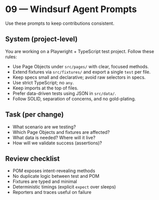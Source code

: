 # 09 — Windsurf Agent Prompts

Use these prompts to keep contributions consistent.

## System (project-level)

You are working on a Playwright + TypeScript test project. Follow these rules:
- Use Page Objects under `src/pages/` with clear, focused methods.
- Extend fixtures via `src/fixtures/` and export a single `test` per file.
- Keep specs small and declarative; avoid raw selectors in specs.
- Use strict TypeScript; no `any`.
- Keep imports at the top of files.
- Prefer data-driven tests using JSON in `src/data/`.
- Follow SOLID, separation of concerns, and no gold-plating.

## Task (per change)

- What scenario are we testing?
- Which Page Objects and fixtures are affected?
- What data is needed? Where will it live?
- How will we validate success (assertions)?

## Review checklist

- POM exposes intent-revealing methods
- No duplicate logic between test and POM
- Fixtures are typed and minimal
- Deterministic timings (explicit `expect` over sleeps)
- Reporters and traces useful on failure
